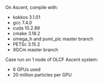 On Ascent, compile with:
 - kokkos 3.1.01
 - gcc 7.4.0
 - cuda 10.2.89
 - cmake 3.18.2
 - omega_h and pumi_pic master branch
 - PETSc 3.15.2
 - XGCm master branch

Case run on 1 node of OLCF Ascent system:
 - 6 GPUs used
 - 20 million particles per GPU

